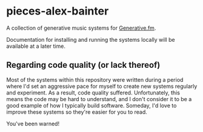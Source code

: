 # pieces-alex-bainter

A collection of generative music systems for [Generative.fm](https://generative.fm).

Documentation for installing and running the systems locally will be available at a later time.

## Regarding code quality (or lack thereof)

Most of the systems within this repository were written during a period where I'd set an aggressive pace for myself to create new systems regularly and experiment. As a result, code quality suffered. Unfortunately, this means the code may be hard to understand, and I don't consider it to be a good example of how I typically build software. Someday, I'd love to improve these systems so they're easier for you to read.

You've been warned!
